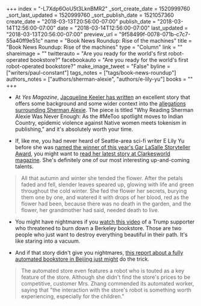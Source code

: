+++
index = "-L7Xdp6OoU5t3LknBMR2"
_sort_create_date = 1520999760
_sort_last_updated = 1520999760
_sort_publish_date = 1521057360
create_date = "2018-03-13T20:56:00-07:00"
publish_date = "2018-03-14T12:56:00-07:00"
date = "2018-03-14T12:56:00-07:00"
last_updated = "2018-03-13T20:56:00-07:00"
preview_url = "9f58499f-0078-071b-c7c7-55a40ff9e51c"
name = "Book News Roundup: Rise of the machines"
title = "Book News Roundup: Rise of the machines"
type = "Column"
link = ""
shareimage = ""
twitterauto = "Are you ready for the world's first robot-operated bookstore?"
facebookauto = "Are you ready for the world's first robot-operated bookstore?"
make_image_tweet = "False"
byline = ["writers/paul-constant"]
tags_notes = ["tags/book-news-roundup"]
authors_notes = ["authors/sherman-alexie", "authors/e-lily-yu"]
books = ""
+++
* At *Yes Magazine*, [Jacqueline Keeler has written](http://www.yesmagazine.org/peace-justice/why-reading-sherman-alexie-was-never-enough-20180312) an excellent story that offers some background and some wider context into the [allegations surrounding Sherman Alexie](http://www.seattlereviewofbooks.com/notes/2018/03/06/finding-my-way-through-the-troubling-sherman-alexie-stories/). The piece is titled "Why Reading Sherman Alexie Was Never Enough: As the #MeToo spotlight moves to Indian Country, epidemic violence against Native women meets tokenism in publishing," and it's absolutely worth your time.

* If, like me, you had never heard of Seattle-area sci-fi writer E Lily Yu before she was [named the winner of this year's Gar LaSalle Storyteller Award](http://www.seattlereviewofbooks.com/notes/2017/12/04/meet-e-lily-yu-this-years-winner-of-the-gar-lasalle-storyteller-award/), you might want to [read her latest story at Clarkesworld magazine](http://clarkesworldmagazine.com/yu_03_18/). She's definitely one of our most interesting up-and-coming talents.

<blockquote>All that autumn and winter she tended the flower. After the petals faded and fell, slender leaves speared up, glowing with life and green throughout the cold winter. She fed the flower her secrets, burying them one by one, and watered it with drops of her blood, red as the flower had been, because there was no death in the garden, and the flower, her grandmother had said, needed death to live.</blockquote>

* You might have nightmares if you [watch this video](https://splinternews.com/trump-supporters-caught-on-camera-threatening-to-burn-d-1823742598) of a Trump supporter who threatened to burn down a Berkeley bookstore. Those are two people who just want to destroy everything beautiful in their path. It's like staring into a vacuum.

* And if that story didn't give you nightmares, [this report about a fully automated bookstore in Beijing just might](http://www.thebeijinger.com/blog/2018/03/13/first-24-hour-staffless-bookstore-opens-beijing) do the trick.

<blockquote>The automated store even features a robot who is touted as a key feature of the store. Although she didn't find the store's prices to be competitive, customer Mrs. Zhang commended its automated worker, saying that "the interaction with the store's robot is something worth experiencing, especially for the children."</blockquote>